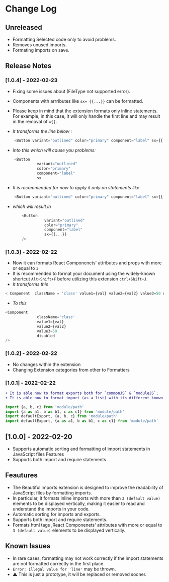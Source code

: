# Change Log

## Unreleased

- Formatting Selected code only to avoid problems.
- Removes unused imports.
- Formating imports on save.

## Release Notes

### [1.0.4] - 2022-02-23

- Fixing some issues about (FileType not supported error).
- Components with arrributes like `sx= {{...}}` can be formatted.
- Please keep in mind that the extension formats only inline statements. For example, in this case, it will only handle the first line and may result in the removal of `={{`.
  
- _It transforms the line below  :_

```typescript
    <Button variant="outlined" color="primary" component="label" sx={{
```

- _Into this which will cause you problems:_

```typescript
    <Button
              variant="outlined"
              color="primary"
              component="label"
              sx
```

- _It is recommended for now to apply it only on statements like_

```typescript
    <Button variant="outlined" color="primary" component="label" sx={{...}} />
```

- _which will result in_
  
  ```typescript
      <Button
                variant="outlined"
                color="primary"
                component="label"
                sx={{...}}
      />
  ```

### [1.0.3] - 2022-02-22

- Now it can formats React Componenets' attributes and props with more or equal to `3`
- It is recommended to format your document using the widely-known shortcut `Alt+Shift+F` before utilizing this extension `ctrl+Shift+J`.
- _It transforms this_

```typescript
< Component  className = 'class' value1={val} value2={val2} value3=50 disabled  />
```

- _To this_

```typescript
<Component
              className='class'
              value1={val}
              value2={val2}
              value3=50
              disabled
/>
```

### [1.0.2] - 2022-02-22

- No changes within the extension
- Changing Extension categories from other to Formatters

### [1.0.1] - 2022-02-22

```diff
+ It is able now to format exports both for `commonJS` & `moduleJS`;
+ It is able now to format import (as a list) with its different known ways as follows 
```

```typescript
import {a, b, c} from 'module/path'
import {a as a1, b as b1, c as c1} from 'module/path'
import defaultExport, {a, b, c} from 'module/path'
import defaultExport, {a as a1, b as b1, c as c1} from 'module/path'
```

## [1.0.0] - 2022-02-20

- Supports automatic sorting and formatting of import statements in JavaScript files
Features
- Supports both import and require statements

## Feautures

- The Beautiful imports extension is designed to improve the readability of JavaScript files by formatting imports.
- In particular, it formats inline imports with more than `3 (default value)` elements to be displayed vertically, making it easier to read and understand the imports in your code.
- Automatic sorting for imports and exports.
- Supports both import and require statements.
- Formats html tags ,React Componenets' attributes with more or equal to `3 (default value)` elements to be displayed vertically.

## Known Issues

- In rare cases, formatting may not work correctly if the import statements are not formatted correctly in the first place.
- `Error: Illegal value for 'line'` may be thrown.
- ⚠️ This is  just a prototype, it will be replaced or removed sooner.

